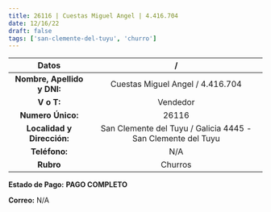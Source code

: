 ```yaml
---
title: 26116 | Cuestas Miguel Angel | 4.416.704
date: 12/16/22
draft: false
tags: ['san-clemente-del-tuyu', 'churro']
---
```


|          **Datos**          |                               /                              |
|:---------------------------:|:------------------------------------------------------------:|
| **Nombre, Apellido y DNI:** |               Cuestas Miguel Angel / 4.416.704               |
|          **V o T:**         |                           Vendedor                           |
|      **Numero Único:**      |                             26116                            |
|  **Localidad y Dirección:** | San Clemente del Tuyu / Galicia 4445 - San Clemente del Tuyu |
|        **Teléfono:**        |                              N/A                             |
|          **Rubro**          |                            Churros                           |

**Estado de Pago:** **PAGO COMPLETO**

**Correo:** N/A

